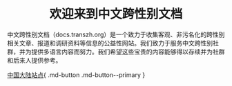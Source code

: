 <h1 style="text-align: center;">欢迎来到中文跨性别文档</h1>

中文跨性别文档（docs.transzh.org）是一个致力于收集客观、非污名化的跨性别相关文章、报道和调研资料等信息的公益性网站。我们致力于服务中文跨性别社群，并为提供多语言内容而努力。我们希望这些宝贵的内容能够得以存续并为社群和后来人提供参考。

[中国大陆站点](cn/index.md){ .md-button .md-button--primary }
